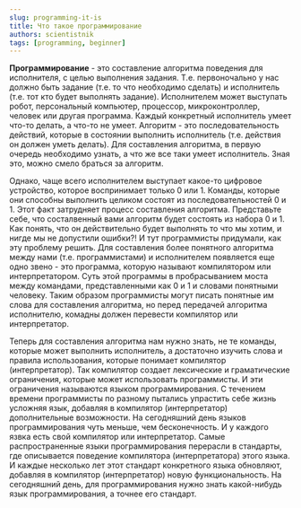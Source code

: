 ```yaml
---
slug: programming-it-is
title: Что такое программирование
authors: scientistnik
tags: [programming, beginner]
---
```


**Программирование** - это составление алгоритма поведения для исполнителя, с целью выполнения задания.<!--truncate-->
Т.е. первоночально у нас должно быть задание (т.е. то что необходимо сделать) и исполнитель (т.е. тот кто будет выполнять задание).
Исполнителем может выступать робот, персональный компьютер, процессор, микроконтроллер, человек или другая программа. Каждый конкретный исполнитель умеет что-то делать, а что-то не умеет. Алгоритм - это последовательность действий, которые в состоянии выполнить исполнитель (т.е. действия он должен уметь делать). Для составления алгоритма, в первую очередь необходимо узнать, а что же все таки умеет исполнитель. Зная это, можно смело браться за алгоритм.

Однако, чаще всего исполнителем выступает какое-то цифровое устройство, которое воспринимает только 0 или 1. Команды, которые они способны выполнить целиком состоят из последовательностей 0 и 1.
Этот факт затрудняет процесс составления алгоритма. Представьте себе, что состалвенный вами алгоритм будет состоять из набора 0 и 1. Как понять, что он действительно будет выполнять то что мы хотим, и нигде мы не допустили ошибки?!
И тут программисты придумали, как эту проблему решить. Для составления более понятного алгоритма между нами (т.е. программистами) и исполнителем появляется еще одно звено - это программа, которую называют компилятором или интерпретатором.
Суть этой программы в пробрасыванием моста между командами, представленными как 0 и 1 и словами понятными человеку.
Таким образом программисты могут писать понятные им слова для составления алгоритма, но перед передачей алгоритма исполнителю, комадны должен перевести компилятор или интерпретатор.

Теперь для составления алгоритма нам нужно знать, не те команды, которые может выполнить исполнитель, а достаточно изучить слова и правила использования, которые понимает компилятор (интерпретатор). Так компилятор создает лексические и граматические ограничения, которые может использовать программисты. И эти ограничения называются языком программирования.
С течением времени программисты по разному пытались упрастить себе жизнь усложняя язык, добавляя в компилятор (интерпретатор) дополнительные возможности.
На сегодняшний день языков программирования чуть меньше, чем бесконечность. И у каждого язвка есть свой компилятор или интерпретатор.
Самые распространенные языки программирования перерасли в стандарты, где описывается поведение компилятора (интерпретатора) этого языка.
И каждые несколько лет этот стандарт конкретного языка обновляют, добавляя в компилятор (интерпретатор) новую функциональность.
На сегодняшний день, для программирования нужно знать какой-нибудь язык программирования, а точнее его стандарт.
